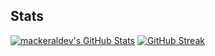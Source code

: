 ## Stats
[![mackeraldev's GitHub Stats](https://github-readme-stats.vercel.app/api?username=mackeraldev&show_icons=true&theme=nord&count_private=true&line_height=30&hide_title=true&hide_rank=true&border_color=b0b0b0)](https://github.com/anuraghazra/github-readme-stats)
[![GitHub Streak](https://github-readme-streak-stats.herokuapp.com?user=mackeraldev&theme=nord&date_format=%5BY%20%5DM%20j&fire=E08561&border=FFFFFF)](https://git.io/streak-stats)
